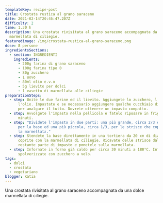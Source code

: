 ```yaml
---
templateKey: recipe-post
title: Crostata rustica al grano saraceno
date: 2021-02-14T20:46:47.207Z
difficulty: 2
time: 1.30 h
description: Una crostata rivisitata al grano saraceno accompagnata da una dolce
  marmellata di ciliegie.
featuredimage: /img/crostata-rustica-al-grano-saraceno.png
dose: 8 persone
ingredientsSections:
  - section: INGREDIENTI
    ingredients:
      - 200g farina di grano saraceno
      - 100g farina tipo 0
      - 80g zucchero
      - 1 uovo
      - 80ml olio e.v.o
      - 5g lievito per dolci
      - 1 vasetto di marmellata alle ciliegie
preparationSteps:
  - step: Unite le due farine ed il lievito. Aggiungete lo zucchero, l'uovo e
      l'olio. Impastate e se necessario aggiungere qualche cucchiaio di acqua
      per amalgare il tutto. Dovrete ottenere un impasto compatto.
  - step: Avvolgete l'impasto nella pellicola e fatelo riposare in frigo per 30
      minuti.
  - step: "Dividete l'impasto in due parti: una più grande, circa 2/3 del totale,
      per la base ed una più piccola, circa 1/3, per le strisce che copriranno
      la marmellata."
  - step: Stendete la base direttamente in una tortiera da 20 cm di diametro e
      coprite con la marmellata di ciliegie. Ricavate delle strisce dalla
      restante parte di impasto e ponetele sulla marmellata.
  - step: Infornate in forno già caldo per circa 30 minuti a 180°C. Infine
      spolverizzate con zucchero a velo.
tags:
  - dolci
  - crostata
  - vegetariano
blogger: Katia
---
```

Una crostata rivisitata al grano saraceno accompagnata da una dolce marmellata di ciliegie.